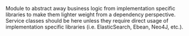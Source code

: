 Module to abstract away business logic from implementation specific libraries to make them lighter weight from a 
dependency perspective. Service classes should be here unless they require direct usage of implementation specific libraries
(i.e. ElasticSearch, Ebean, Neo4J, etc.).